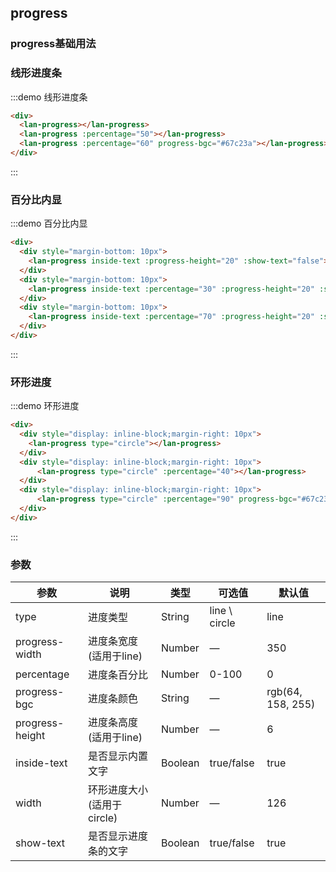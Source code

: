 ## progress

### progress基础用法
### 线形进度条
:::demo 线形进度条
```html
<div>
  <lan-progress></lan-progress>
  <lan-progress :percentage="50"></lan-progress>
  <lan-progress :percentage="60" progress-bgc="#67c23a"></lan-progress>
</div>
```
:::

### 百分比内显

:::demo 百分比内显
```html
<div>
  <div style="margin-bottom: 10px">
    <lan-progress inside-text :progress-height="20" :show-text="false"></lan-progress>
  </div>
  <div style="margin-bottom: 10px">
    <lan-progress inside-text :percentage="30" :progress-height="20" :show-text="false"></lan-progress>
  </div>
  <div style="margin-bottom: 10px">
    <lan-progress inside-text :percentage="70" :progress-height="20" :show-text="false" progress-bgc="#67c23a"></lan-progress>
  </div>  
</div>
```
:::

### 环形进度

:::demo 环形进度
```html
<div>
  <div style="display: inline-block;margin-right: 10px">
    <lan-progress type="circle"></lan-progress>
  </div> 
  <div style="display: inline-block;margin-right: 10px">
      <lan-progress type="circle" :percentage="40"></lan-progress>
  </div> 
  <div style="display: inline-block;margin-right: 10px">
      <lan-progress type="circle" :percentage="90" progress-bgc="#67c23a"></lan-progress>
  </div> 
</div>
```
:::

### 参数
| 参数      | 说明    | 类型      | 可选值       | 默认值   |
|---------- |-------- |---------- |-------------  |-------- |
| type   |  进度类型  |   String  |  line \ circle  |  line  |
| progress-width  |  进度条宽度(适用于line)    |  Number  | —  |  350  |
| percentage  |  进度条百分比  |  Number  |  0-100  |  0  |
| progress-bgc  |  进度条颜色  |  String |  —  |  rgb(64, 158, 255)  |
| progress-height  |  进度条高度(适用于line)  | Number | — |  6  |
| inside-text  |  是否显示内置文字  | Boolean | true/false | true |
| width |  环形进度大小(适用于circle)  | Number | — |  126  |
| show-text |  是否显示进度条的文字  | Boolean | true/false |  true  |
